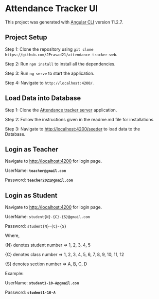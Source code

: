# Attendance Tracker UI

This project was generated with [Angular CLI](https://github.com/angular/angular-cli) version 11.2.7.

## Project Setup

Step 1: Clone the repository using `git clone https://github.com/JPrasad21/attendance-tracker-web`.

Step 2: Run `npm install` to install all the dependencies.

Step 3: Run `ng serve` to start the application.

Step 4: Navigate to `http://localhost:4200/`.

## Load Data into Database

Step 1: Clone the [Attendance tracker server](https://github.com/JPrasad21/attendance-tracker-server) application.

Step 2: Follow the instructions given in the readme.md file for installations.

Step 3: Navigate to [http://localhost:4200/seeder](http://localhost:4200/seeder) to load data to the Database.

## Login as Teacher

Navigate to [http://localhost:4200](http://localhost:4200) for login page.

UserName: **`teacher@gmail.com`**

Password: **`teacher2021@gmail.com`**

## Login as Student

Navigate to [http://localhost:4200](http://localhost:4200) for login page.

UserName: `student{N}-{C}-{S}@gmail.com`

Password: `student{N}-{C}-{S}`

Where,

  {N} denotes student number => 1, 2, 3, 4, 5

  {C} denotes class number   => 1, 2, 3, 4, 5, 6, 7, 8, 9, 10, 11, 12

  {S} denotes section number => A, B, C, D


Example:

UserName: **`student1-10-A@gmail.com`**

Password: **`student1-10-A`**



